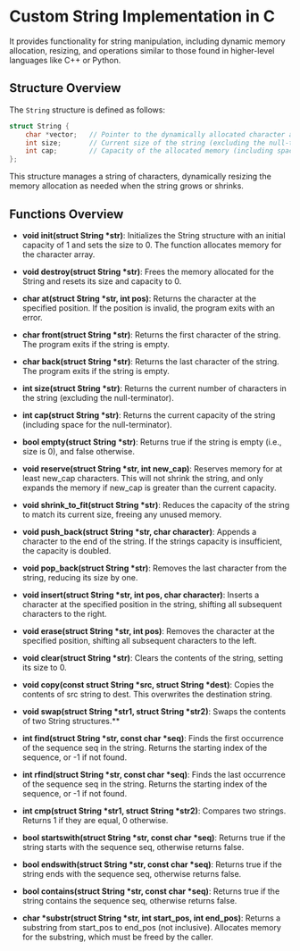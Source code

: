 # Custom String Implementation in C

It provides functionality for string manipulation, including dynamic memory allocation, resizing, and operations similar to those found in higher-level languages like C++ or Python.

## Structure Overview

The `String` structure is defined as follows:
```c
struct String {
    char *vector;   // Pointer to the dynamically allocated character array
    int size;       // Current size of the string (excluding the null-terminator)
    int cap;        // Capacity of the allocated memory (including space for the null-terminator)
};
```
 
This structure manages a string of characters, dynamically resizing the memory allocation as needed when the string grows or shrinks.

## Functions Overview

- **void init(struct String *str)**:
Initializes the String structure with an initial capacity of 1 and sets the size to 0. The function allocates memory for the character array.

- **void destroy(struct String *str)**:
Frees the memory allocated for the String and resets its size and capacity to 0.

- **char at(struct String *str, int pos)**:
Returns the character at the specified position. If the position is invalid, the program exits with an error.

- **char front(struct String *str)**:
Returns the first character of the string. The program exits if the string is empty.

- **char back(struct String *str)**:
Returns the last character of the string. The program exits if the string is empty.

- **int size(struct String *str)**:
Returns the current number of characters in the string (excluding the null-terminator).

- **int cap(struct String *str)**:
Returns the current capacity of the string (including space for the null-terminator).

- **bool empty(struct String *str)**:
Returns true if the string is empty (i.e., size is 0), and false otherwise.

- **void reserve(struct String *str, int new_cap)**:
Reserves memory for at least new_cap characters. This will not shrink the string, and only expands the memory if new_cap is greater than the current capacity.

- **void shrink_to_fit(struct String *str)**:
Reduces the capacity of the string to match its current size, freeing any unused memory.

- **void push_back(struct String *str, char character)**:
Appends a character to the end of the string. If the strings capacity is insufficient, the capacity is doubled.

- **void pop_back(struct String *str)**:
Removes the last character from the string, reducing its size by one.

- **void insert(struct String *str, int pos, char character)**:
Inserts a character at the specified position in the string, shifting all subsequent characters to the right.

- **void erase(struct String *str, int pos)**:
Removes the character at the specified position, shifting all subsequent characters to the left.

- **void clear(struct String *str)**:
Clears the contents of the string, setting its size to 0.

- **void copy(const struct String *src, struct String *dest)**:
Copies the contents of src string to dest. This overwrites the destination string.

- **void swap(struct String *str1, struct String *str2)**:
Swaps the contents of two String structures.**

- **int find(struct String *str, const char *seq)**:
Finds the first occurrence of the sequence seq in the string. Returns the starting index of the sequence, or -1 if not found.

- **int rfind(struct String *str, const char *seq)**:
Finds the last occurrence of the sequence seq in the string. Returns the starting index of the sequence, or -1 if not found.

- **int cmp(struct String *str1, struct String *str2)**:
Compares two strings. Returns 1 if they are equal, 0 otherwise.

- **bool startswith(struct String *str, const char *seq)**:
Returns true if the string starts with the sequence seq, otherwise returns false.

- **bool endswith(struct String *str, const char *seq)**:
Returns true if the string ends with the sequence seq, otherwise returns false.

- **bool contains(struct String *str, const char *seq)**:
Returns true if the string contains the sequence seq, otherwise returns false.

- **char *substr(struct String *str, int start_pos, int end_pos)**:
Returns a substring from start_pos to end_pos (not inclusive). Allocates memory for the substring, which must be freed by the caller.

